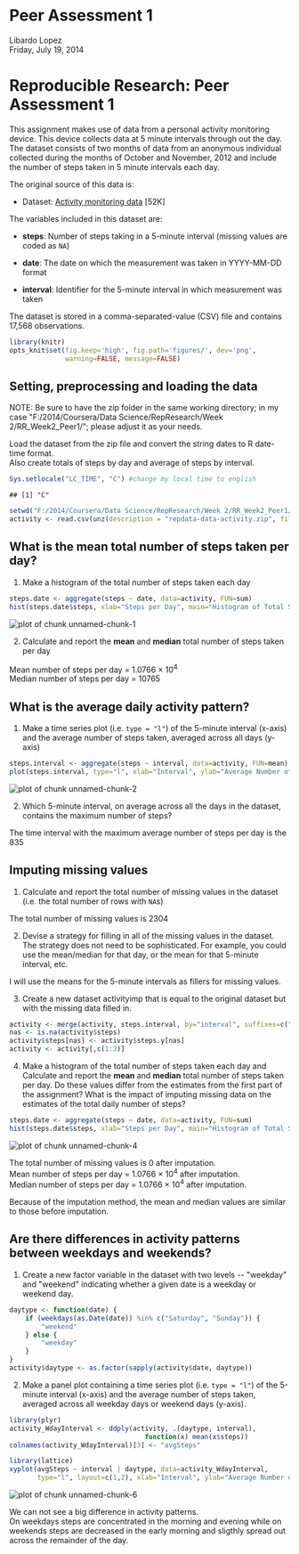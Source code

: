 # Peer Assessment 1
Libardo Lopez  
Friday, July 19, 2014  
# Reproducible Research: Peer Assessment 1

This assignment makes use of data from a personal activity monitoring
device. This device collects data at 5 minute intervals through out the
day. The dataset consists of two months of data from an anonymous
individual collected during the months of October and November, 2012
and include the number of steps taken in 5 minute intervals each day.

The original source of this data is:

* Dataset: [Activity monitoring data](https://d396qusza40orc.cloudfront.net/repdata%2Fdata%2Factivity.zip) [52K]

The variables included in this dataset are:

* **steps**: Number of steps taking in a 5-minute interval (missing
    values are coded as `NA`)

* **date**: The date on which the measurement was taken in YYYY-MM-DD
    format

* **interval**: Identifier for the 5-minute interval in which
    measurement was taken

The dataset is stored in a comma-separated-value (CSV) file and contains 
17,568 observations.



```r
library(knitr)
opts_knit$set(fig.keep='high', fig.path='figures/', dev='png',
              warning=FALSE, message=FALSE)
```

## Setting, preprocessing and loading  the data

NOTE: Be sure to have the zip folder in the same working directory; in my case "F:/2014/Coursera/Data Science/RepResearch/Week 2/RR_Week2_Peer1/"; please adjust it as your needs.

Load the dataset from the zip file and convert the string dates to R date-time format.  
Also create totals of steps by day and average of steps by interval.


```r
Sys.setlocale("LC_TIME", "C") #change my local time to english
```

```
## [1] "C"
```

```r
setwd("F:/2014/Coursera/Data Science/RepResearch/Week 2/RR_Week2_Peer1/")
activity <- read.csv(unz(description = "repdata-data-activity.zip", filename = "activity.csv"),stringsAsFactors=FALSE)
```


## What is the mean total number of steps taken per day?

1. Make a histogram of the total number of steps taken each day


```r
steps.date <- aggregate(steps ~ date, data=activity, FUN=sum)
hist(steps.date$steps, xlab="Steps per Day", main="Histogram of Total Steps Per Day", col="blue", breaks=25)
```

![plot of chunk unnamed-chunk-1](./PA1_template_files/figure-html/unnamed-chunk-1.png) 

2. Calculate and report the **mean** and **median** total number of
   steps taken per day

Mean number of steps per day = 1.0766 &times; 10<sup>4</sup>  
Median number of steps per day = 10765

## What is the average daily activity pattern?

1. Make a time series plot (i.e. `type = "l"`) of the 5-minute
   interval (x-axis) and the average number of steps taken, averaged
   across all days (y-axis)


```r
steps.interval <- aggregate(steps ~ interval, data=activity, FUN=mean)
plot(steps.interval, type="l", xlab="Interval", ylab="Average Number of Steps", col = "blue", lwd = 2, main="Average Number of Steps by Time of Day")
```

![plot of chunk unnamed-chunk-2](./PA1_template_files/figure-html/unnamed-chunk-2.png) 

2. Which 5-minute interval, on average across all the days in the
   dataset, contains the maximum number of steps?

The time interval with the maximum average number of steps per day is the 835

## Imputing missing values

1. Calculate and report the total number of missing values in the
   dataset (i.e. the total number of rows with `NA`s)

The total number of missing values is 2304

2. Devise a strategy for filling in all of the missing values in the
   dataset. The strategy does not need to be sophisticated. For
   example, you could use the mean/median for that day, or the mean
   for that 5-minute interval, etc.

I will use the means for the 5-minute intervals as fillers for missing
values.

3. Create a new dataset activityimp that is equal to the original dataset but with the missing data filled in.  


```r
activity <- merge(activity, steps.interval, by="interval", suffixes=c("",".y"))
nas <- is.na(activity$steps)
activity$steps[nas] <- activity$steps.y[nas]
activity <- activity[,c(1:3)]
```

4. Make a histogram of the total number of steps taken each day and
   Calculate and report the **mean** and **median** total number of
   steps taken per day. Do these values differ from the estimates from
   the first part of the assignment? What is the impact of imputing
   missing data on the estimates of the total daily number of steps?


```r
steps.date <- aggregate(steps ~ date, data=activity, FUN=sum)
hist(steps.date$steps, xlab="Steps per Day", main="Histogram of Total Steps Per Day after Imputation", col="blue", breaks=25)
```

![plot of chunk unnamed-chunk-4](./PA1_template_files/figure-html/unnamed-chunk-4.png) 

The total number of missing values is 0 after imputation.  
Mean number of steps per day = 1.0766 &times; 10<sup>4</sup> after imputation.  
Median number of steps per day = 1.0766 &times; 10<sup>4</sup> after imputation.

Because of the imputation method, the mean and median values are similar to those before imputation.  


## Are there differences in activity patterns between weekdays and weekends?

1. Create a new factor variable in the dataset with two levels --
   "weekday" and "weekend" indicating whether a given date is a
   weekday or weekend day.


```r
daytype <- function(date) {
    if (weekdays(as.Date(date)) %in% c("Saturday", "Sunday")) {
        "weekend"
    } else {
        "weekday"
    }
}
activity$daytype <- as.factor(sapply(activity$date, daytype))
```

2. Make a panel plot containing a time series plot (i.e. `type = "l"`)
   of the 5-minute interval (x-axis) and the average number of steps
   taken, averaged across all weekday days or weekend days
   (y-axis).


```r
library(plyr)
activity_WdayInterval <- ddply(activity, .(daytype, interval),
                                  function(x) mean(x$steps))
colnames(activity_WdayInterval)[3] <- "avgSteps"

library(lattice)
xyplot(avgSteps ~ interval | daytype, data=activity_WdayInterval,
       type="l", layout=c(1,2), xlab="Interval", ylab="Average Number of Steps", col = "blue", lwd = 2, main="Average Number of Steps by Time of Day")
```

![plot of chunk unnamed-chunk-6](./PA1_template_files/figure-html/unnamed-chunk-6.png) 

We can not see a big difference in activity patterns.  
On weekdays steps are concentrated in the morning and evening while on weekends steps are decreased in the early morning and sligthly spread out across the remainder of the day.

